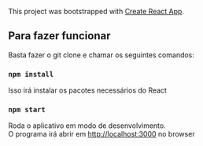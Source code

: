 This project was bootstrapped with [Create React App](https://github.com/facebook/create-react-app).

## Para fazer funcionar

Basta fazer o git clone e chamar os seguintes comandos:

### `npm install`

Isso irá instalar os pacotes necessários do React

### `npm start`

Roda o aplicativo em modo de desenvolvimento.<br>
O programa irá abrir em [http://localhost:3000](http://localhost:3000) no browser
